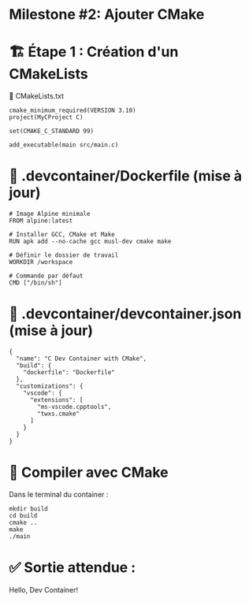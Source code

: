 # Milestone #2:  Ajouter CMake

# 🏗 Étape 1 : Création d'un CMakeLists

📄 CMakeLists.txt

```
cmake_minimum_required(VERSION 3.10)
project(MyCProject C)

set(CMAKE_C_STANDARD 99)

add_executable(main src/main.c)
```

# 📄 .devcontainer/Dockerfile (mise à jour)

```
# Image Alpine minimale
FROM alpine:latest

# Installer GCC, CMake et Make
RUN apk add --no-cache gcc musl-dev cmake make

# Définir le dossier de travail
WORKDIR /workspace

# Commande par défaut
CMD ["/bin/sh"]
```

# 📄 .devcontainer/devcontainer.json (mise à jour)

```
{
  "name": "C Dev Container with CMake",
  "build": {
    "dockerfile": "Dockerfile"
  },
  "customizations": {
    "vscode": {
      "extensions": [
        "ms-vscode.cpptools",
        "twxs.cmake"
      ]
    }
  }
}
```

# 🔹 Compiler avec CMake

Dans le terminal du container :

```
mkdir build
cd build
cmake ..
make
./main
```

# ✅ Sortie attendue :

Hello, Dev Container!

